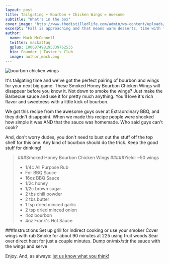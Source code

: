 ```yaml
---
layout: post
title: Tailgating + Bourbon + Chicken Wings = Awesome
subtitle: "What's in the box"
cover_image: "http://www.thedistilledlife.com/admin/wp-content/uploads/2012/06/Dubstep-whiskey.jpg"
excerpt: "Fall is approaching and that means warm desserts, time with family and friends and rich flavors! Cooking with Bourbon adds a unique twist to any dish that you’re making and we wanted to share an amazing Peach Bourbon Pie with.."
author:
  name: Mack McConnell
  twitter: mackattaq
  gplus: 100687498195339762535 
  bio: Founder | Taster's Club
  image: author_mack.png
---
```

![bourbon chicken wings](https://dl.dropboxusercontent.com/u/20403642/honey-smoked-bourbon-chicken-wings.jpg)

It's tailgating time and we've got the perfect pairing of bourbon and wings for your next big game. These Smoked Honey Bourbon Chicken Wings will disappear before you know it. Not down to smoke the wings? Just make the Barbecue sauce and use it for pretty much anything. You'll love it's rich flavor and sweetness with a little kick of bourbon. 

We got this recipe from the awesome guys over at Extraordinary BBQ, and they didn't disappoint. When we made this recipe people were shocked how simple it was AND that the sauce was homemade. Who said guys can't cook?

And, don't worry dudes, you don't need to bust out the stuff off the top shelf for this one. Any kind of bourbon should do the trick. Keep the good stuff for drinking!

> ###Smoked Honey Bourbon Chicken Wings
> #####Yield: ~50 wings
> 
> - 1/4c All Purpose Rub
> - For BBQ Sauce
> - 16oz BBQ Sauce
> - 1/2c honey
> - 1/2c brown sugar
> - 2 tbs chili powder
> - 2 tbs butter
> - 1 tsp dried minced garlic
> - 2 tsp dried minced onion
> - 4oz bourbon
> - 4oz Frank's Hot Sauce

###Instructions
Set up grill for indirect cooking or use your smoker
Cover wings with rub
Smoke for about 90 minutes at 225 using fruit woods
Sear over direct heat for just a couple minutes.
Dump on/mix/stir the sauce with the wings and serve

Enjoy. And, as always: <a href="mailto:info@tastersclub.com?subject=Feedback%20-%20Smoked%20Honey%20Bourbon%20Chicken%20Wings!">let us know what you think!</a>